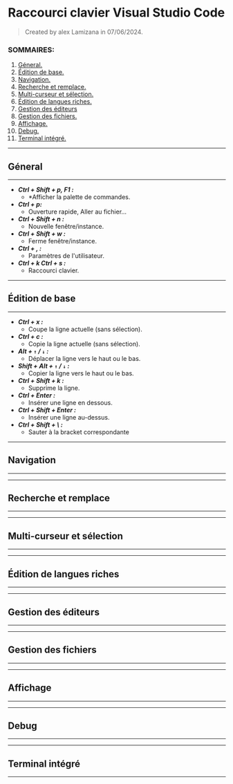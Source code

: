 # Raccourci clavier Visual Studio Code
> Created by alex Lamizana in 07/06/2024.

### SOMMAIRES:
1. [Géneral.](#géneral) 
2. [Édition de base.](#édition-de-base) 
3. [Navigation.](#navigation)  
4. [Recherche et remplace.](#recherche-et-remplace)  
5. [Multi-curseur et sélection.](#multi-curseur-et-sélection)  
6. [Édition de langues riches.](#édition-de-langues-riches)
7. [Gestion des éditeurs](#gestion-des-éditeurs)
8. [Gestion des fichiers.](#gestion-des-fichiers)
9. [Affichage.](#affichage)
10. [Debug.](#Debug)
11. [Terminal intégré.](#terminal-intégré)


------------------------------------------------------------------------------
## Géneral
------------------------------------------------------------------------------

- ***Ctrl + Shift + p, F1 :***
    - *Afficher la palette de commandes.
- ***Ctrl + p:***
    - Ouverture rapide, Aller au fichier...
- ***Ctrl + Shift + n :***
    - Nouvelle fenêtre/instance.
- ***Ctrl + Shift + w :***
    - Ferme fenêtre/instance.
- ***Ctrl + , :***
    - Paramètres de l'utilisateur.
- ***Ctrl + k Ctrl + s :***
    - Raccourci clavier.
    
------------------------------------------------------------------------------
## Édition de base
------------------------------------------------------------------------------

- ***Ctrl + x :***
    - Coupe la ligne actuelle (sans sélection).
- ***Ctrl + c :***
    - Copie la ligne actuelle (sans sélection).
- ***Alt + ```↑``` / ```↓``` :***
    - Déplacer la ligne vers le haut ou le bas.
- ***Shift + Alt + ```↑``` / ```↓``` :***
    - Copier la ligne vers le haut ou le bas.
- ***Ctrl + Shift + k :***
    - Supprime la ligne.
- ***Ctrl + Enter :***
    - Insérer une ligne en dessous.
- ***Ctrl + Shift + Enter :***
    - Insérer une ligne au-dessus.
- ***Ctrl + Shift + \  :***
    - Sauter à la bracket correspondante


------------------------------------------------------------------------------
## Navigation
------------------------------------------------------------------------------


------------------------------------------------------------------------------
## Recherche et remplace
------------------------------------------------------------------------------

------------------------------------------------------------------------------
## Multi-curseur et sélection
------------------------------------------------------------------------------

------------------------------------------------------------------------------
## Édition de langues riches
------------------------------------------------------------------------------


------------------------------------------------------------------------------
## Gestion des éditeurs
------------------------------------------------------------------------------

------------------------------------------------------------------------------
## Gestion des fichiers
------------------------------------------------------------------------------


------------------------------------------------------------------------------
## Affichage
------------------------------------------------------------------------------

------------------------------------------------------------------------------
## Debug
------------------------------------------------------------------------------

------------------------------------------------------------------------------
## Terminal intégré
------------------------------------------------------------------------------